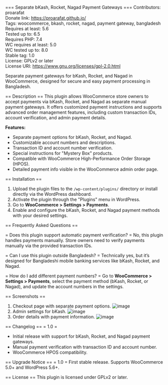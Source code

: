 === Separate bKash, Rocket, Nagad Payment Gateways ===
Contributors: proarafat  
Donate link: https://proarafat.github.io/  
Tags: woocommerce, bkash, rocket, nagad, payment gateway, bangladesh  
Requires at least: 5.6  
Tested up to: 6.5  
Requires PHP: 7.4  
WC requires at least: 5.0  
WC tested up to: 8.0  
Stable tag: 1.0  
License: GPLv2 or later  
License URI: https://www.gnu.org/licenses/gpl-2.0.html

Separate payment gateways for bKash, Rocket, and Nagad in WooCommerce, designed for secure and easy payment processing in Bangladesh.

== Description ==
This plugin allows WooCommerce store owners to accept payments via bKash, Rocket, and Nagad as separate manual payment gateways. It offers customized payment instructions and supports advanced order management features, including custom transaction IDs, account verification, and admin payment details.

**Features:**
* Separate payment options for bKash, Rocket, and Nagad.
* Customizable account numbers and descriptions.
* Transaction ID and account number verification.
* Special instructions for "Mystery Box" products.
* Compatible with WooCommerce High-Performance Order Storage (HPOS).
* Detailed payment info visible in the WooCommerce admin order page.

== Installation ==
1. Upload the plugin files to the `/wp-content/plugins/` directory or install directly via the WordPress dashboard.
2. Activate the plugin through the "Plugins" menu in WordPress.
3. Go to **WooCommerce > Settings > Payments**.
4. Enable and configure the bKash, Rocket, and Nagad payment methods with your desired settings.

== Frequently Asked Questions ==

= Does this plugin support automatic payment verification? =
No, this plugin handles payments manually. Store owners need to verify payments manually via the provided transaction IDs.

= Can I use this plugin outside Bangladesh? =
Technically yes, but it’s designed for Bangladeshi mobile banking services like bKash, Rocket, and Nagad.

= How do I add different payment numbers? =
Go to **WooCommerce > Settings > Payments**, select the payment method (bKash, Rocket, or Nagad), and update the account numbers in the settings.

== Screenshots ==
1. Checkout page with separate payment options.
   ![image](https://github.com/user-attachments/assets/46eb7b90-fa8c-4a67-a226-cda51322f4a7)
2. Admin settings for bKash.
  ![image](https://github.com/user-attachments/assets/0ae128b3-79ea-470c-a45c-3aa65edea35d)
3. Order details with payment information.
   ![image](https://github.com/user-attachments/assets/dc7e9e80-9756-4b18-9e8b-e073aa27a1c2)


== Changelog ==
= 1.0 =
* Initial release with support for bKash, Rocket, and Nagad payment gateways.
* Manual payment verification with transaction ID and account number.
* WooCommerce HPOS compatibility.

== Upgrade Notice ==
= 1.0 =
First stable release. Supports WooCommerce 5.0+ and WordPress 5.6+.

== License ==
This plugin is licensed under GPLv2 or later.

